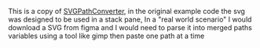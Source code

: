 This is a copy of [SVGPathConverter](https://github.com/HanSolo/SVGPathConverter), in the original example code the svg 
was designed to be used in a stack pane, In a "real world scenario" I would download a SVG from figma and I would need
to parse it into merged paths variables using a tool like gimp then paste one path at a time